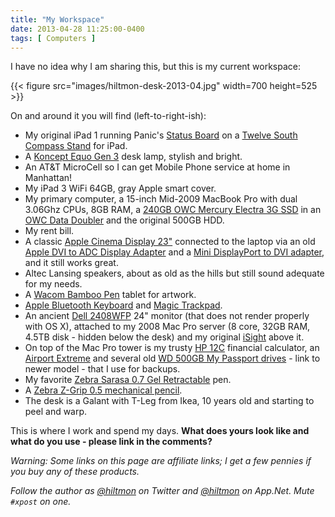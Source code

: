 ```yaml
---
title: "My Workspace"
date: 2013-04-28 11:25:00-0400
tags: [ Computers ]
---
```


I have no idea why I am sharing this, but this is my current workspace:

{{< figure src="images/hiltmon-desk-2013-04.jpg" width=700 height=525 >}}

On and around it you will find (left-to-right-ish):

* My original iPad 1 running Panic's [Status Board](https://itunes.apple.com/us/app/status-board/id449955536?mt=8&uo=4&at=10l894) on a [Twelve South Compass Stand](http://www.amazon.com/gp/product/B0053XG1AC/ref=as_li_qf_sp_asin_tl?ie=UTF8&camp=1789&creative=9325&creativeASIN=B0053XG1AC&linkCode=as2&tag=hiltmon-20) for iPad.
* A [Koncept Equo Gen 3](http://www.amazon.com/gp/product/B005WXPEV0/ref=as_li_qf_sp_asin_tl?ie=UTF8&camp=1789&creative=9325&creativeASIN=B005WXPEV0&linkCode=as2&tag=hiltmon-20) desk lamp, stylish and bright.
* An AT&T MicroCell so I can get Mobile Phone service at home in Manhattan!
* My iPad 3 WiFi 64GB, gray Apple smart cover.
* My primary computer, a 15-inch Mid-2009 MacBook Pro with dual 3.06Ghz CPUs, 8GB RAM, a [240GB OWC Mercury Electra 3G SSD](http://eshop.macsales.com/item/OWC/SSDEX3G240/) in an [OWC Data Doubler](http://eshop.macsales.com/item/Other+World+Computing/DDAMBS0GB/) and the original 500GB HDD.
* My rent bill.
* A classic [Apple Cinema Display 23"](http://support.apple.com/kb/SP77?viewlocale=en_US&locale=en_US) connected to the laptop via an old [Apple DVI to ADC Display Adapter](http://www.amazon.com/gp/product/B000067VKT/ref=as_li_qf_sp_asin_tl?ie=UTF8&camp=1789&creative=9325&creativeASIN=B000067VKT&linkCode=as2&tag=hiltmon-20) and a [Mini DisplayPort to DVI adapter](http://store.apple.com/us/product/MB570Z/B/mini-displayport-to-dvi-adaptor), and it still works great.
* Altec Lansing speakers, about as old as the hills but still sound adequate for my needs.
* A [Wacom Bamboo Pen](http://www.amazon.com/gp/product/B002OOWC3I/ref=as_li_qf_sp_asin_tl?ie=UTF8&camp=1789&creative=9325&creativeASIN=B002OOWC3I&linkCode=as2&tag=hiltmon-20) tablet for artwork.
* [Apple Bluetooth Keyboard](http://www.apple.com/keyboard/) and [Magic Trackpad](http://www.apple.com/magictrackpad/).
* An ancient [Dell 2408WFP](http://www.amazon.com/gp/product/B0018LJYFC/ref=as_li_qf_sp_asin_tl?ie=UTF8&camp=1789&creative=9325&creativeASIN=B0018LJYFC&linkCode=as2&tag=hiltmon-20) 24" monitor (that does not render properly with OS X), attached to my 2008 Mac Pro server (8 core, 32GB RAM, 4.5TB disk - hidden below the desk) and my original [iSight](http://www.apple.com/support/isight/) above it.
* On top of the Mac Pro tower is my trusty [HP 12C](http://www.amazon.com/gp/product/B00000JBLH/ref=as_li_qf_sp_asin_tl?ie=UTF8&camp=1789&creative=9325&creativeASIN=B00000JBLH&linkCode=as2&tag=hiltmon-20) financial calculator, an [Airport Extreme](http://www.apple.com/airportextreme/) and several old [WD 500GB My Passport drives](http://www.amazon.com/gp/product/B006Y5UPZU/ref=as_li_qf_sp_asin_tl?ie=UTF8&camp=1789&creative=9325&creativeASIN=B006Y5UPZU&linkCode=as2&tag=hiltmon-20) - link to newer model - that I use for backups.
* My favorite [Zebra Sarasa 0.7 Gel Retractable](http://www.amazon.com/gp/product/B001BZ4ROI/ref=as_li_qf_sp_asin_tl?ie=UTF8&camp=1789&creative=9325&creativeASIN=B001BZ4ROI&linkCode=as2&tag=hiltmon-20) pen.
* A [Zebra Z-Grip 0.5 mechanical pencil](http://www.amazon.com/gp/product/B00CFSJXEE/ref=as_li_qf_sp_asin_tl?ie=UTF8&camp=1789&creative=9325&creativeASIN=B00CFSJXEE&linkCode=as2&tag=hiltmon-20).
* The desk is a Galant with T-Leg from Ikea, 10 years old and starting to peel and warp.

This is where I work and spend my days. **What does yours look like and what do you use - please link in the comments?**

*Warning: Some links on this page are affiliate links; I get a few pennies if you buy any of these products.*

*Follow the author as [@hiltmon](https://twitter.com/hiltmon) on Twitter and [@hiltmon](http://alpha.app.net/hiltmon) on App.Net. Mute `#xpost` on one.*

